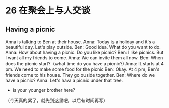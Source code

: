 # 26 在聚会上与人交谈

## Having a picnic

Anna is talking to Ben at their house.
Anna: Today is a holiday and it's a beautiful day. Let's play outside.
Ben: Good idea. What do you want to do.
Anna: How about having a picnic. Do you like picnic?
Ben: I like picnics. But I want all my friends to come. 
Anna: We can invite them all now.
Ben: When does the picnic start?（what time do you have a picnic?)
Anna: It starts at 4 pm. We need to make some food for the picnic
Ben: Okay.
At 4 pm, Ben's friends come to his house. They go ouside together.
Ben: Where do we have a picnic?
Anna: Let's hava a picnic under that tree.

- is your younger brother here?
  
（今天真的累了，就先到这里吧，以后有时间再写）